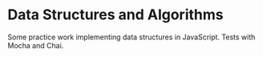 # Data Structures and Algorithms

Some practice work implementing data structures in JavaScript. Tests with Mocha
and Chai.
